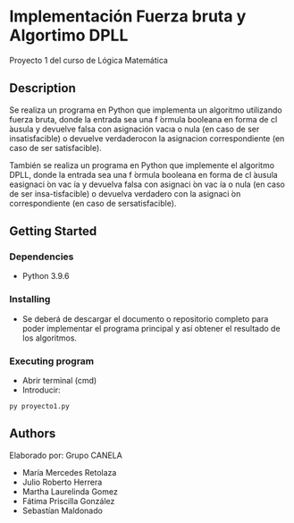 # Implementación Fuerza bruta y Algortimo DPLL 
Proyecto 1 del curso de Lógica Matemática 

## Description

Se realiza  un  programa  en  Python  que  implementa  un  algoritmo  utilizando  fuerza bruta, donde la entrada sea una f ́ormula booleana en forma de cl ́ausula y devuelve falsa con asignación vacıa o nula (en caso de ser insatisfacible) o devuelve verdaderocon la asignacion correspondiente (en caso de ser satisfacible).

También se realiza un programa en Python que implemente el algoritmo DPLL,  donde  la  entrada  sea  una  f ́ormula  booleana  en  forma  de  cl ́ausula  easignaci ́on vac ́ıa y devuelva falsa con asignaci ́on vac ́ıa o nula (en caso de ser insa-tisfacible) o devuelva verdadero con la asignaci ́on correspondiente (en caso de sersatisfacible).

## Getting Started

### Dependencies

* Python 3.9.6

### Installing

* Se deberá de descargar el documento o repositorio completo para poder implementar el programa principal y así obtener el resultado de los algoritmos. 

### Executing program

* Abrir terminal (cmd) 
* Introducir: 
```
py proyecto1.py
```

## Authors

Elaborado por: Grupo CANELA 

* María Mercedes Retolaza
* Julio Roberto Herrera 
* Martha Laurelinda Gomez 
* Fátima Priscilla González 
* Sebastían Maldonado 

